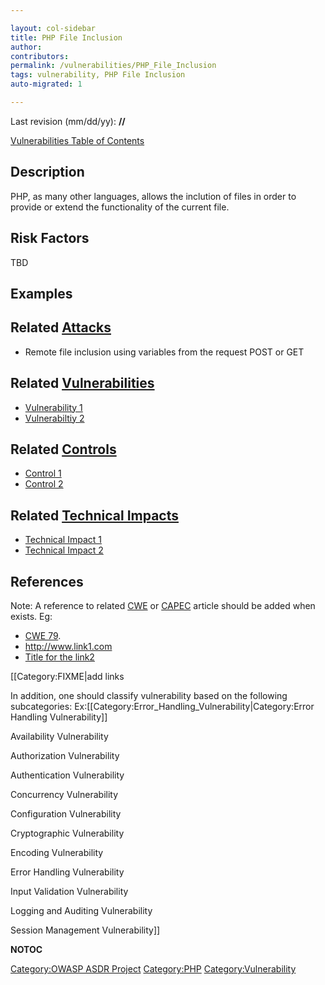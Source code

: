 ```yaml
---

layout: col-sidebar
title: PHP File Inclusion
author: 
contributors: 
permalink: /vulnerabilities/PHP_File_Inclusion
tags: vulnerability, PHP File Inclusion
auto-migrated: 1

---
```


Last revision (mm/dd/yy): **//**

[Vulnerabilities Table of Contents](ASDR_TOC_Vulnerabilities "wikilink")

## Description

PHP, as many other languages, allows the inclution of files in order to
provide or extend the functionality of the current file.

## Risk Factors

TBD

## Examples

<?PHP
 include '/path/filename.php';
 include_once 'path/filename.class.php';
 require '../path/filename.inc';
 require_once 'filename.inc.php';
 ?>

## Related [Attacks](Attacks "wikilink")

  - Remote file inclusion using variables from the request POST or GET

## Related [Vulnerabilities](Vulnerabilities "wikilink")

  - [Vulnerability 1](Vulnerability_1 "wikilink")
  - [Vulnerabiltiy 2](Vulnerabiltiy_2 "wikilink")

## Related [Controls](Controls "wikilink")

  - [Control 1](Control_1 "wikilink")
  - [Control 2](Control_2 "wikilink")

## Related [Technical Impacts](Technical_Impacts "wikilink")

  - [Technical Impact 1](Technical_Impact_1 "wikilink")
  - [Technical Impact 2](Technical_Impact_2 "wikilink")

## References

Note: A reference to related [CWE](http://cwe.mitre.org/) or
[CAPEC](http://capec.mitre.org/) article should be added when exists.
Eg:

  - [CWE 79](http://cwe.mitre.org/data/definitions/79.html).
  - <http://www.link1.com>
  - [Title for the link2](http://www.link2.com)

\[\[Category:FIXME|add links

In addition, one should classify vulnerability based on the following
subcategories:
Ex:\[\[Category:Error_Handling_Vulnerability|Category:Error Handling
Vulnerability\]\]

Availability Vulnerability

Authorization Vulnerability

Authentication Vulnerability

Concurrency Vulnerability

Configuration Vulnerability

Cryptographic Vulnerability

Encoding Vulnerability

Error Handling Vulnerability

Input Validation Vulnerability

Logging and Auditing Vulnerability

Session Management Vulnerability\]\]

__NOTOC__

[Category:OWASP ASDR Project](Category:OWASP_ASDR_Project "wikilink")
[Category:PHP](Category:PHP "wikilink")
[Category:Vulnerability](Category:Vulnerability "wikilink")